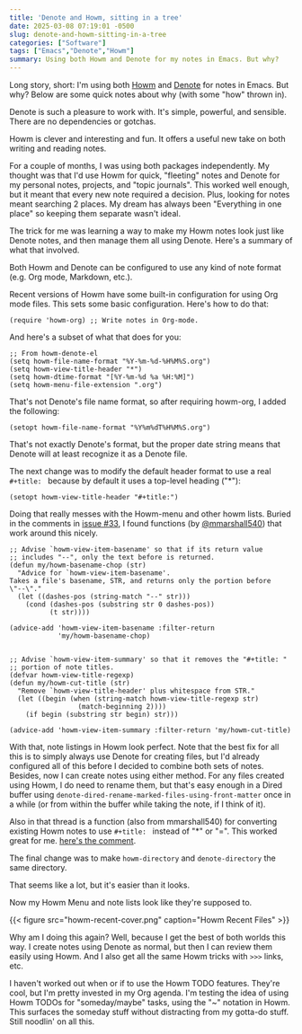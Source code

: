 ```yaml
---
title: 'Denote and Howm, sitting in a tree'
date: 2025-03-08 07:19:01 -0500
slug: denote-and-howm-sitting-in-a-tree
categories: ["Software"]
tags: ["Emacs","Denote","Howm"]
summary: Using both Howm and Denote for my notes in Emacs. But why?
---
```


Long story, short: I'm using both [Howm](https://github.com/kaorahi/howm) and [Denote](https://protesilaos.com/emacs/denote) for notes in Emacs. But why? Below are some quick notes about why (with some "how" thrown in).

Denote is such a pleasure to work with. It's simple, powerful, and sensible. There are no dependencies or gotchas.

Howm is clever and interesting and fun. It offers a useful new take on both writing and reading notes.

For a couple of months, I was using both packages independently. My thought was that I'd use Howm for quick, "fleeting" notes and Denote for my personal notes, projects, and "topic journals". This worked well enough, but it meant that every new note required a decision. Plus, looking for notes meant searching 2 places. My dream has always been "Everything in one place" so keeping them separate wasn't ideal.

The trick for me was learning a way to make my Howm notes look just like Denote notes, and then manage them all using Denote. Here's a summary of what that involved.

Both Howm and Denote can be configured to use any kind of note format (e.g. Org mode, Markdown, etc.). 

Recent versions of Howm have some built-in configuration for using Org mode files. This sets some basic configuration. Here's how to do that:

```emacs-lisp
(require 'howm-org) ;; Write notes in Org-mode.
```

And here's a subset of what that does for you:

```emacs-lisp
;; From howm-denote-el
(setq howm-file-name-format "%Y-%m-%d-%H%M%S.org")
(setq howm-view-title-header "*")
(setq howm-dtime-format "[%Y-%m-%d %a %H:%M]")
(setq howm-menu-file-extension ".org")
```

That's not Denote's file name format, so after requiring howm-org, I added the following:

```emacs-lisp
(setopt howm-file-name-format "%Y%m%dT%H%M%S.org")
```

That's not exactly Denote's format, but the proper date string means that Denote will at least recognize it as a Denote file.

The next change was to modify the default header format to use a real `#+title: ` because by default it uses a top-level heading ("*"):

```emacs-lisp
(setopt howm-view-title-header "#+title:")
```

Doing that really messes with the Howm-menu and other howm lists. Buried in the comments in [issue #33](https://github.com/kaorahi/howm/issues/33), I found functions (by [@mmarshall540](https://github.com/mmarshall540)) that work around this nicely.

```emacs-lisp
;; Advise `howm-view-item-basename' so that if its return value
;; includes "--", only the text before is returned.
(defun my/howm-basename-chop (str)
  "Advice for `howm-view-item-basename'.
Takes a file's basename, STR, and returns only the portion before
\"--\"."
  (let ((dashes-pos (string-match "--" str)))
    (cond (dashes-pos (substring str 0 dashes-pos))
          (t str))))

(advice-add 'howm-view-item-basename :filter-return
            'my/howm-basename-chop)


;; Advise `howm-view-item-summary' so that it removes the "#+title: "
;; portion of note titles.
(defvar howm-view-title-regexp)
(defun my/howm-cut-title (str)
  "Remove `howm-view-title-header' plus whitespace from STR."
  (let ((begin (when (string-match howm-view-title-regexp str)
                 (match-beginning 2))))
    (if begin (substring str begin) str)))

(advice-add 'howm-view-item-summary :filter-return 'my/howm-cut-title)
```

With that, note listings in Howm look perfect. Note that the best fix for all this is to simply always use Denote for creating files, but I'd already configured all of this before I decided to combine both sets of notes. Besides, now I can create notes using either method. For any files created using Howm, I do need to rename them, but that's easy enough in a Dired buffer using `denote-dired-rename-marked-files-using-front-matter` once in a while (or from within the buffer while taking the note, if I think of it).

Also in that thread is a function (also from mmarshall540) for converting existing Howm notes to use `#+title: ` instead of "*" or "=". This worked great for me. [here's the comment](https://github.com/kaorahi/howm/issues/33#issuecomment-2629086415).

The final change was to make `howm-directory` and `denote-directory` the same directory.

That seems like a lot, but it's easier than it looks. 

Now my Howm Menu and note lists look like they're supposed to.

{{< figure src="howm-recent-cover.png" caption="Howm Recent Files" >}}

Why am I doing this again? Well, because I get the best of both worlds this way. I create notes using Denote as normal, but then I can review them easily using Howm. And I also get all the same Howm tricks with `>>>` links, etc.

I haven't worked out when or if to use the Howm TODO features. They're cool, but I'm pretty invested in my Org agenda. I'm testing the idea of using Howm TODOs for "someday/maybe" tasks, using the "~" notation in Howm. This surfaces the someday stuff without distracting from my gotta-do stuff. Still noodlin' on all this.

